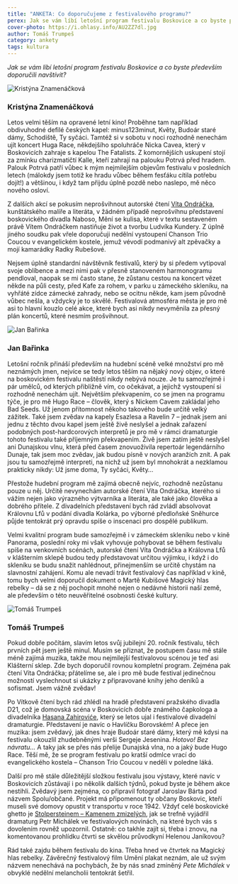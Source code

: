 ```yaml
---
title: "ANKETA: Co doporučujeme z festivalového programu?"
perex: Jak se vám líbí letošní program festivalu Boskovice a co byste především doporučili navštívit? Odpovídají Kristýna Znamenáčková, Jan Bařinka a Tomáš Trumpeš
cover-photo: https://i.ohlasy.info/AU2ZZ7dl.jpg
author: Tomáš Trumpeš
category: ankety
tags: kultura
---
```


*Jak se vám líbí letošní program festivalu Boskovice a co byste především doporučili navštívit?*

<img src="https://i.ohlasy.info/kY0lo92.jpg" class="profile-picture" alt="Kristýna Znamenáčková">

### Kristýna Znamenáčková

Letos velmi těším na opravené letní kino! Proběhne tam například obdivuhodné defilé českých kapel: minus123minut, Květy, Budoár staré dámy, Schodiště, Ty syčáci. Tamtéž si v sobotu v noci rozhodně nenechám ujít koncert Huga Race, někdejšího spoluhráče Nicka Cavea, který v Boskovicích zahraje s kapelou The Fatalists. Z komornějších uskupení stojí za zmínku charizmatičtí Kalle, kteří zahrají na palouku Potrvá před hradem. Palouk Potrvá patří vůbec k mým nejmilejším objevům festivalu v posledních letech (málokdy jsem totiž ke hradu vůbec během fesťáku cítila potřebu dojít!) a většinou, i když tam přijdu úplně pozdě nebo naslepo, mě něco nového osloví.

Z dalších akcí se pokusím neprošvihnout autorské čtení [Víta Ondráčka](http://www.ohlasy.info/clanky/2017/06/ondracek-podplamenice.html), kunštátského malíře a literáta, v žádném případě neprošvihnu představení boskovického divadla Naboso, Mění se kulisa, které v textu sestaveném právě Vítem Ondráčkem nastiňuje život a tvorbu Ludvíka Kundery. Z úplně jiného soudku pak vřele doporučuji nedělní vystoupení Chanson Trio Coucou v evangelickém kostele, jemuž vévodí podmanivý alt zpěvačky a mojí kamarádky Radky Rubešové. 

Nejsem úplně standardní návštěvník festivalů, který by si předem vytipoval svoje oblíbence a mezi nimi pak v přesně stanoveném harmonogramu pendloval, naopak se mi často stane, že zůstanu cestou na koncert vězet někde na půli cesty, před Kafe za rohem, v parku u zámeckého skleníku, na vyhřáté zídce zámecké zahrady, nebo se ocitnu někde, kam jsem původně vůbec nešla, a vždycky je to skvělé. Festivalová atmosféra města je pro mě asi to hlavní kouzlo celé akce, které bych asi nikdy nevyměnila za přesný plán koncertů, které nesmím prošvihnout.
 
 <img src="https://i.ohlasy.info/6ifeihV.jpg" class="profile-picture" alt="Jan Bařinka">
 
### Jan Bařinka

Letošní ročník přináší především na hudební scéně velké množství pro mě neznámých jmen, nejvíce se tedy letos těším na nějaký nový objev, o které na boskovickém festivalu naštěstí nikdy nebývá nouze. Je tu samozřejmě i pár umělců, od kterých přibližně vím, co očekávat, a jejichž vystoupení si rozhodně nenechám ujít. Největším překvapením, co se jmen na programu týče, je pro mě Hugo Race – člověk, který s Nickem Cavem zakládal jeho Bad Seeds. Už jenom přítomnost někoho takového bude určitě velký zážitek. Také jsem zvědav na kapely Esazlesa a Ravelin 7 – jednak jsem ani jednu z těchto dvou kapel jsem ještě živě neslyšel a jednak zařazení podobných post-hardcorových interpretů je pro mě v rámci dramaturgie tohoto festivalu také příjemným překvapením. Živě jsem zatím ještě neslyšel ani Dunajskou vlnu, která před časem znovuoživila repertoár legendárního Dunaje, tak jsem moc zvědav, jak budou písně v nových aranžích znít. A pak jsou tu samozřejmě interpreti, na nichž už jsem byl mnohokrát a nezklamou prakticky nikdy: Už jsme doma, Ty syčáci, Květy…

Přestože hudební program mě zajímá obecně nejvíc, rozhodně nezůstanu pouze u něj. Určitě nevynechám autorské čtení Víta Ondráčka, kterého si vážím nejen jako výrazného výtvarníka a literáta, ale také jako člověka a dobrého přítele. Z divadelních představení bych rád zvládl absolvovat Královnu Lfů v podání divadla Kolárka, po výborné předloňské Sněhurce půjde tentokrát prý opravdu spíše o inscenaci pro dospělé publikum.

Velmi kvalitní program bude samozřejmě i v zámeckém skleníku nebo v kině Panorama, poslední roky mi však vyhovuje pohybovat se během festivalu spíše na venkovních scénách, autorské čtení Víta Ondráčka a Královna Lfů v klášterním sklepě budou tedy představovat určitou výjimku, i když i do skleníku se budu snažit nahlédnout, přinejmenším se určitě chystám na slavnostní zahájení. Komu ale nevadí trávit festivalový čas například v kině, tomu bych velmi doporučil dokument o Martě Kubišové Magický hlas rebelky – dá se z něj pochopit mnohé nejen o nedávné historii naší země, ale především o této neuvěřitelné osobnosti české kultury.

<img src="https://i.ohlasy.info/UfVVIhs.jpg" class="profile-picture" alt="Tomáš Trumpeš">

### Tomáš Trumpeš

Pokud dobře počítám, slavím letos svůj jubilejní 20. ročník festivalu, těch prvních pět jsem ještě minul. Musím se přiznat, že postupem času mě stále méně zajímá muzika, takže mou nejmilejší festivalovou scénou je teď asi Klášterní sklep. Zde bych doporučil rovnou kompletní program. Zejména pak čtení Víta Ondráčka; přátelíme se, ale i pro mě bude festival jedinečnou možností vyslechnout si ukázky z připravované knihy jeho deníků a sofismat. Jsem vážně zvědav!

Po Vítkově čtení bych rád zhlédl na hradě představení pražského divadla D21, což je domovská scéna v Boskovicích dobře známého čapkologa a divadelníka [Hasana Zahiroviće](http://www.ohlasy.info/clanky/2015/04/rozhovor-hasan-zahirovic.html), který se letos ujal i festivalové divadelní dramaturgie. Představení je navíc o Havlíčku Borovském!
A přece jen muzika: jsem zvědavý, jak dnes hraje Budoár staré dámy, který mě kdysi na festivalu okouzlil zhudebněnými verši Sergeje Jesenina. *Hotovo! Bez návratu…* A taky jak se přes nás přelije Dunajská vlna, no a jaký bude Hugo Race. Těší mě, že se program festivalu po kratší odmlce vrací do evangelického kostela – Chanson Trio Coucou v neděli v poledne láká.

Další pro mě stále důležitější složkou festivalu jsou výstavy, které navíc v Boskovicích zůstávají i po několik dalších týdnů, pokud byste je během akce nestihli. Zvědavý jsem zejména, co připravil fotograf Jaroslav Bárta pod názvem Spolu/občané. Projekt má připomenout ty občany Boskovic, kteří museli své domovy opustit v transportu v roce 1942. Vždyť celé boskovické ghetto je [Stolpersteinem – Kamenem zmizelých](http://www.ohlasy.info/clanky/2017/07/zidy.html), jak se trefně vyjádřil dramaturg Petr Michálek ve festivalových novinách, na které bych vás s dovolením rovněž upozornil. Ostatně: co takhle zajít si, třeba i znovu, na komentovanou prohlídku čtvrti se skvělou průvodkyní Helenou Janíkovou?

Rád také zajdu během festivalu do kina. Třeba hned ve čtvrtek na Magický hlas rebelky. Závěrečný festivalový film Umění plakat neznám, ale už svým názvem nenechává na pochybách, že by nás snad zmíněný *Pete Michálek* v obvyklé nedělní melancholii tentokrát šetřil.
